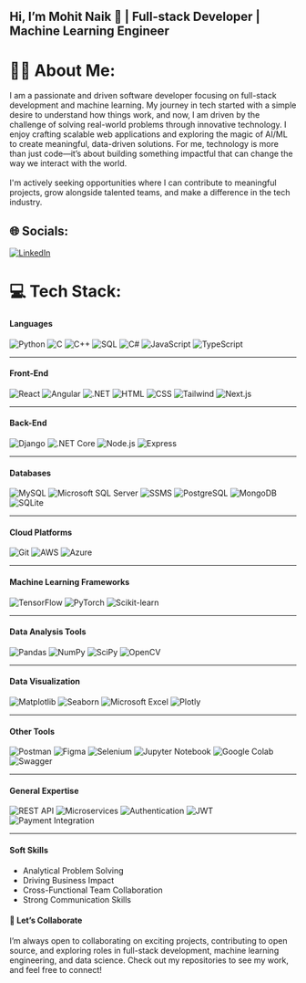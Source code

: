 ## Hi, I’m Mohit Naik 👋 | Full-stack Developer | Machine Learning Engineer


# 👨‍💻 About Me:
I am a passionate and driven software developer focusing on full-stack development and machine learning. My journey in tech started with a simple desire to understand how things work, and now, I am driven by the challenge of solving real-world problems through innovative technology. I enjoy crafting scalable web applications and exploring the magic of AI/ML to create meaningful, data-driven solutions. For me, technology is more than just code—it’s about building something impactful that can change the way we interact with the world.<br><br>I'm actively seeking opportunities where I can contribute to meaningful projects, grow alongside talented teams, and make a difference in the tech industry.<br>


## 🌐 Socials:
[![LinkedIn](https://img.shields.io/badge/LinkedIn-%230077B5.svg?logo=linkedin&logoColor=white)](https://linkedin.com/in/mohit-naik21) 

# 💻 Tech Stack:

#### **Languages**  
![Python](https://img.shields.io/badge/-Python-3776AB?logo=python&logoColor=white)  ![C](https://img.shields.io/badge/-C-A8B9CC?logo=c&logoColor=white)   ![C++](https://img.shields.io/badge/-C++-00599C?logo=cplusplus&logoColor=white)   ![SQL](https://img.shields.io/badge/-SQL-003B57?logo=microsoftsqlserver&logoColor=white)  ![C#](https://img.shields.io/badge/-C%23-239120?logo=csharp&logoColor=white)  ![JavaScript](https://img.shields.io/badge/-JavaScript-F7DF1E?logo=javascript&logoColor=black) ![TypeScript](https://img.shields.io/badge/-TypeScript-3178C6?logo=typescript&logoColor=white)  

---

#### **Front-End**  
![React](https://img.shields.io/badge/-React-61DAFB?logo=react&logoColor=black)  ![Angular](https://img.shields.io/badge/-Angular-DD0031?logo=angular&logoColor=white)  ![.NET](https://img.shields.io/badge/-DotNet-512BD4?logo=dotnet&logoColor=white)  ![HTML](https://img.shields.io/badge/-HTML-E34F26?logo=html5&logoColor=white)  ![CSS](https://img.shields.io/badge/-CSS-1572B6?logo=css3&logoColor=white)  ![Tailwind](https://img.shields.io/badge/-Tailwind-06B6D4?logo=tailwindcss&logoColor=white)  ![Next.js](https://img.shields.io/badge/-Next.js-000000?logo=nextdotjs&logoColor=white)  

---

#### **Back-End**  
![Django](https://img.shields.io/badge/-Django-092E20?logo=django&logoColor=white)  ![.NET Core](https://img.shields.io/badge/-DotNet%20Core-512BD4?logo=dotnet&logoColor=white)  ![Node.js](https://img.shields.io/badge/-Node.js-339933?logo=nodedotjs&logoColor=white)  ![Express](https://img.shields.io/badge/-Express-000000?logo=express&logoColor=white)  

---

#### **Databases**  
![MySQL](https://img.shields.io/badge/-MySQL-4479A1?logo=mysql&logoColor=white)  ![Microsoft SQL Server](https://img.shields.io/badge/-SQL%20Server-CC2927?logo=microsoftsqlserver&logoColor=white)  ![SSMS](https://img.shields.io/badge/-SSMS-CC2927?logo=microsoftsqlserver&logoColor=white)  ![PostgreSQL](https://img.shields.io/badge/-PostgreSQL-336791?logo=postgresql&logoColor=white)  ![MongoDB](https://img.shields.io/badge/-MongoDB-47A248?logo=mongodb&logoColor=white) ![SQLite](https://img.shields.io/badge/-SQLite-003B57?logo=sqlite&logoColor=white)

---

#### **Cloud Platforms**  
![Git](https://img.shields.io/badge/-Git-F05032?logo=git&logoColor=white)  ![AWS](https://img.shields.io/badge/-AWS-232F3E?logo=amazonaws&logoColor=white)  ![Azure](https://img.shields.io/badge/-Azure-0078D4?logo=microsoftazure&logoColor=white)  

---

#### **Machine Learning Frameworks**  
![TensorFlow](https://img.shields.io/badge/-TensorFlow-FF6F00?logo=tensorflow&logoColor=white)  ![PyTorch](https://img.shields.io/badge/-PyTorch-EE4C2C?logo=pytorch&logoColor=white)  ![Scikit-learn](https://img.shields.io/badge/-Scikit%20Learn-F7931E?logo=scikitlearn&logoColor=white)  

---

#### **Data Analysis Tools**  
![Pandas](https://img.shields.io/badge/-Pandas-150458?logo=pandas&logoColor=white)  ![NumPy](https://img.shields.io/badge/-NumPy-013243?logo=numpy&logoColor=white)  ![SciPy](https://img.shields.io/badge/-SciPy-8CAAE6?logo=scipy&logoColor=white)  ![OpenCV](https://img.shields.io/badge/-OpenCV-5C3EE8?logo=opencv&logoColor=white) 

---

#### **Data Visualization**  
![Matplotlib](https://img.shields.io/badge/-Matplotlib-11557C?logo=python&logoColor=white)  ![Seaborn](https://img.shields.io/badge/-Seaborn-5C3EE8?logo=python&logoColor=white)  ![Microsoft Excel](https://img.shields.io/badge/-Excel-217346?logo=microsoftexcel&logoColor=white)  ![Plotly](https://img.shields.io/badge/-Plotly-3F4F75?logo=plotly&logoColor=white)  

---

#### **Other Tools**  
![Postman](https://img.shields.io/badge/-Postman-FF6C37?logo=postman&logoColor=white)  ![Figma](https://img.shields.io/badge/-Figma-F24E1E?logo=figma&logoColor=white)  ![Selenium](https://img.shields.io/badge/-Selenium-43B02A?logo=selenium&logoColor=white)  ![Jupyter Notebook](https://img.shields.io/badge/-Jupyter-F37626?logo=jupyter&logoColor=white)  ![Google Colab](https://img.shields.io/badge/-Google%20Colab-F9AB00?logo=googlecolab&logoColor=white)  ![Swagger](https://img.shields.io/badge/-Swagger-85EA2D?logo=swagger&logoColor=white)  

---

#### **General Expertise**  
![REST API](https://img.shields.io/badge/-REST%20API-009688?logo=api&logoColor=white)  ![Microservices](https://img.shields.io/badge/-Microservices-6A1B9A?logo=graphql&logoColor=white)  ![Authentication](https://img.shields.io/badge/-Authentication-FF6F00?logo=security&logoColor=white)  ![JWT](https://img.shields.io/badge/-JWT-000000?logo=jsonwebtokens&logoColor=white)  ![Payment Integration](https://img.shields.io/badge/-Stripe-008CDD?logo=stripe&logoColor=white)  

---

#### **Soft Skills**  
- Analytical Problem Solving  
- Driving Business Impact  
- Cross-Functional Team Collaboration  
- Strong Communication Skills

#### 🚀 Let’s Collaborate
I’m always open to collaborating on exciting projects, contributing to open source, and exploring roles in full-stack development, machine learning engineering, and data science. Check out my repositories to see my work, and feel free to connect!


